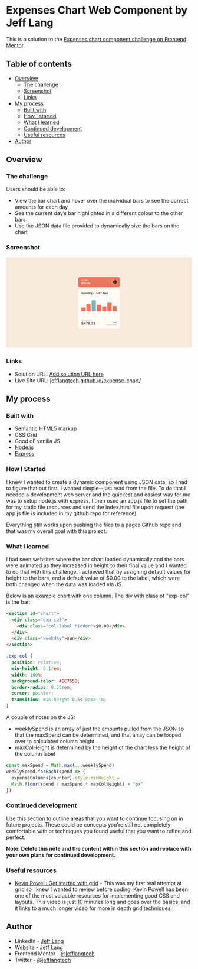 # Expenses Chart Web Component by Jeff Lang

This is a solution to the [Expenses chart component challenge on Frontend Mentor](https://www.frontendmentor.io/challenges/expenses-chart-component-e7yJBUdjwt).

## Table of contents

- [Overview](#overview)
  - [The challenge](#the-challenge)
  - [Screenshot](#screenshot)
  - [Links](#links)
- [My process](#my-process)
  - [Built with](#built-with)
  - [How I started](#how-i-started)
  - [What I learned](#what-i-learned)
  - [Continued development](#continued-development)
  - [Useful resources](#useful-resources)
- [Author](#author)

## Overview

### The challenge

Users should be able to:

- View the bar chart and hover over the individual bars to see the correct amounts for each day
- See the current day’s bar highlighted in a different colour to the other bars
- Use the JSON data file provided to dynamically size the bars on the chart

### Screenshot

![Expense Chart Preview](resources/images/expense-chart-preview.png)

### Links

- Solution URL: [Add solution URL here](#)
- Live Site URL: [jefflangtech.github.io/expense-chart/](https://jefflangtech.github.io/expense-chart/)

## My process

### Built with

- Semantic HTML5 markup
- CSS Grid
- Good ol' vanilla JS
- [Node.js](https://nodejs.org/en/)
- [Express](http://expressjs.com/)

### How I Started

I knew I wanted to create a dynamic component using JSON data, so I had to figure that out first. I wanted simple--just read from the file. To do that I needed a development web server and the quickest and easiest way for me was to setup node.js with express. I then used an app.js file to set the path for my static file resources and send the index.html file upon request (the app.js file is included in my github repo for reference).

Everything still works upon pushing the files to a pages Github repo and that was my overall goal with this project.

### What I learned

I had seen websites where the bar chart loaded dynamically and the bars were animated as they increased in height to their final value and I wanted to do that with this challenge. I achieved that by assigning default values for height to the bars, and a default value of $0.00 to the label, which were both changed when the data was loaded via JS.

Below is an example chart with one column. The div with class of "exp-col" is the bar:

```html
<section id="chart">
  <div class="exp-col">
    <div class="col-label hidden">$0.00</div>
  </div>
  <div class="weekday">sun</div>
</section>
```
```css
.exp-col {
  position: relative;
  min-height: 0.1rem;
  width: 100%;
  background-color: #EC755D;
  border-radius: 0.35rem;
  cursor: pointer;
  transition: min-height 0.5s ease-in;
}
```

A couple of notes on the JS:
- weeklySpend is an array of just the amounts pulled from the JSON so that the maxSpend can be determined, and that array can be looped over to calculated column height
- maxColHeight is determined by the height of the chart less the height of the column label

```js
const maxSpend = Math.max(...weeklySpend)
weeklySpend.forEach(spend => {
  expenseColumns[counter].style.minHeight = 
  Math.floor(spend / maxSpend * maxColHeight) + "px"
})
```

### Continued development

Use this section to outline areas that you want to continue focusing on in future projects. These could be concepts you're still not completely comfortable with or techniques you found useful that you want to refine and perfect.

**Note: Delete this note and the content within this section and replace with your own plans for continued development.**

### Useful resources

- [Kevin Powell: Get started with grid](https://youtu.be/8QSqwbSztnA) - This was my first real attempt at grid so I knew I wanted to review before coding. Kevin Powell has been one of the most valuable resources for implementing good CSS and layouts. This video is just 10 minutes long and goes over the basics, and it links to a much longer video for more in depth grid techniques.

## Author

- LinkedIn - [Jeff Lang](https://www.linkedin.com/in/jeff-lang-a28b4288/)
- Website - [Jeff Lang](https://jefflangtech.github.io/)
- Frontend Mentor - [@jefflangtech](https://www.frontendmentor.io/profile/jefflangtech)
- Twitter - [@jefflangtech](https://twitter.com/jefflangtech)
